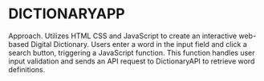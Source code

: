 # DICTIONARYAPP
Approach. Utilizes HTML CSS and JavaScript to create an interactive web-based Digital Dictionary. Users enter a word in the input field and click a search button, triggering a JavaScript function. This function handles user input validation and sends an API request to DictionaryAPI to retrieve word definitions.

